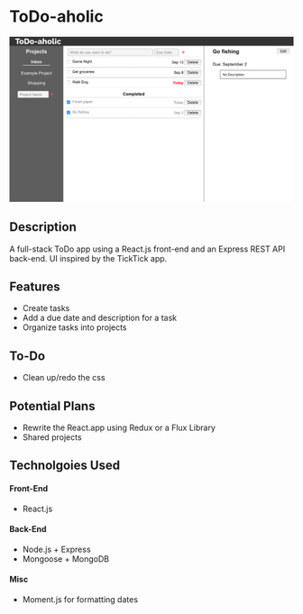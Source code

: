 # ToDo-aholic
![Screenshot of UI](misc/screenshot-main.png)
## Description ##
A full-stack ToDo app using a React.js front-end and an Express REST API back-end. UI inspired by the TickTick app.

## Features ##
* Create tasks
* Add a due date and description for a task
* Organize tasks into projects


## To-Do ##
* Clean up/redo the css

## Potential Plans ##
* Rewrite the React.app using Redux or a Flux Library
* Shared projects

## Technolgoies Used ##
#### Front-End ####
* React.js

#### Back-End ####
* Node.js + Express
* Mongoose + MongoDB

#### Misc ####
* Moment.js for formatting dates

